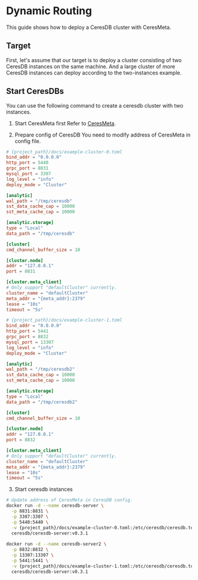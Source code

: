 # Dynamic Routing
This guide shows how to deploy a CeresDB cluster with CeresMeta.

## Target
First, let's assume that our target is to deploy a cluster consisting of two CeresDB instances on the same machine. And a large cluster of more CeresDB instances can deploy according to the two-instances example.

## Start CeresDBs
You can use the following command to create a ceresdb cluster with two instances.
1. Start CeresMeta first
   Refer to [CeresMeta](https://github.com/CeresDB/ceresmeta).

2. Prepare config of CeresDB
You need to modify address of CeresMeta in config file.
```toml
# {project_path}/docs/example-cluster-0.toml
bind_addr = "0.0.0.0"
http_port = 5440
grpc_port = 8831
mysql_port = 3307
log_level = "info"
deploy_mode = "Cluster"

[analytic]
wal_path = "/tmp/ceresdb"
sst_data_cache_cap = 10000
sst_meta_cache_cap = 10000

[analytic.storage]
type = "Local"
data_path = "/tmp/ceresdb"

[cluster]
cmd_channel_buffer_size = 10

[cluster.node]
addr = "127.0.0.1"
port = 8831

[cluster.meta_client]
# Only support "defaultCluster" currently.
cluster_name = "defaultCluster"
meta_addr = "{meta_addr}:2379"
lease = "10s"
timeout = "5s"
```

```toml
# {project_path}/docs/example-cluster-1.toml
bind_addr = "0.0.0.0"
http_port = 5441
grpc_port = 8832
mysql_port = 13307
log_level = "info"
deploy_mode = "Cluster"

[analytic]
wal_path = "/tmp/ceresdb2"
sst_data_cache_cap = 10000
sst_meta_cache_cap = 10000

[analytic.storage]
type = "Local"
data_path = "/tmp/ceresdb2"

[cluster]
cmd_channel_buffer_size = 10

[cluster.node]
addr = "127.0.0.1"
port = 8832

[cluster.meta_client]
# Only support "defaultCluster" currently.
cluster_name = "defaultCluster"
meta_addr = "{meta_addr}:2379"
lease = "10s"
timeout = "5s"
```

3. Start ceresdb instances

```bash
# Update address of CeresMeta in CeresDB config.
docker run -d --name ceresdb-server \
  -p 8831:8831 \
  -p 3307:3307 \
  -p 5440:5440 \
  -v {project_path}/docs/example-cluster-0.toml:/etc/ceresdb/ceresdb.toml \
  ceresdb/ceresdb-server:v0.3.1
  
docker run -d --name ceresdb-server2 \
  -p 8832:8832 \
  -p 13307:13307 \
  -p 5441:5441 \
  -v {project_path}/docs/example-cluster-1.toml:/etc/ceresdb/ceresdb.toml \
  ceresdb/ceresdb-server:v0.3.1
```